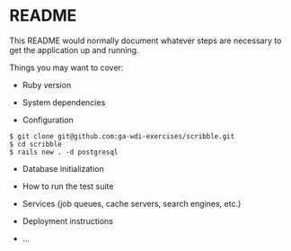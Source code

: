# README

This README would normally document whatever steps are necessary to get the
application up and running.

Things you may want to cover:

* Ruby version

* System dependencies

* Configuration

```
$ git clone git@github.com:ga-wdi-exercises/scribble.git
$ cd scribble
$ rails new . -d postgresql
```


* Database initialization

* How to run the test suite

* Services (job queues, cache servers, search engines, etc.)

* Deployment instructions

* ...
